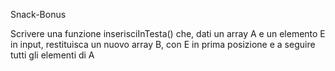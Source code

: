 Snack-Bonus

Scrivere una funzione inserisciInTesta() che, dati un array A e un elemento E in input, restituisca un nuovo array B, con E in prima posizione e a seguire tutti gli elementi di A
